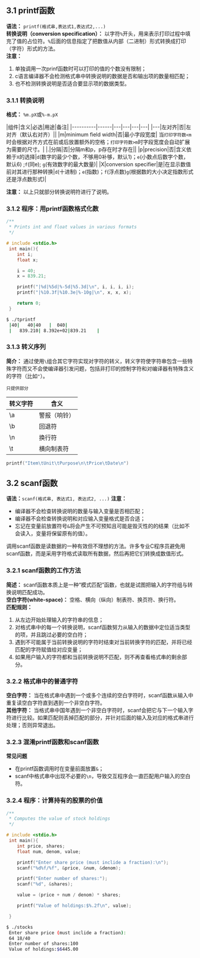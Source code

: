 ## 3.1	printf函数

**语法：** `printf(格式串,表达式1,表达式2,...)`  
**转换说明（conversion specification）：** 以字符`%`开头，用来表示打印过程中填充了值的占位符。`%`后面的信息指定了把数值从内部（二进制）形式转换成打印（字符）形式的方法。  
**注意：**
1. 单独调用一次prinf函数时可以打印的值的个数没有限制；
2. c语言编译器不会检测格式串中转换说明的数据是否和输出项的数量相匹配；
3. 也不检测转换说明是否适合要显示项的数据类型。

### 3.1.1	转换说明

**格式：** `%m.pX`或`%-m.pX`

|组件|含义|必选|用途|备注|
|----------|------|---|---|---|---|
|---|左对齐|否|左对齐（默认右对齐）||
|m|minimum field width|否|最小字段宽度| 当`打印字符数<m`时会根据对齐方式在前或后放置额外的空格；`打印字符数>m`时字段宽度会自动扩展为需要的尺寸。|
|.|分隔|否|分隔m和p，p存在时才存在||
|p|precision|否|含义依赖于`X`的选择|`d`(数字的最少个数，不够用0补够，默认1)；`e`(小数点后数字个数，默认6) ;`f`(同e); `g`(有效数字的最大数量)|
|X|conversion specifier|是|在显示数值前对其进行那种转换|`d`(十进制)；`e`(指数)；`f`(浮点数)`g`(根据数的大小决定指数形式还是浮点数形式)|

**注意：** 以上只就部分转换说明符进行了说明。

### 3.1.2	程序：用printf函数格式化数

```c
/**
 * Prints int and float values in various formats
 */

# include <stdio.h>
 int main(){
 	int i;
 	float x;

 	i = 40;
 	x = 839.21;

 	printf("|%d|%5d|%-5d|%5.3d|\n", i, i, i, i);
 	printf("|%10.3f|%10.3e|%-10g|\n", x, x, x);

 	return 0;
 }
```

```bash
$ ./tprintf
 |40|   40|40   |  040|
 |   839.210| 8.392e+02|839.21    |
```

### 3.1.3	转义序列

**简介：** 通过使用`\`组合其它字符实现对字符的转义，转义字符使字符串包含一些特殊字符而又不会使编译器引发问题，包括非打印的控制字符和对编译器有特殊含义的字符（比如`"`）。

`只提供部分`

|转义字符|含义|
|---|---|
|\a|警报（响铃）|
|\b|回退符|
|\n|换行符|
|\t|横向制表符|

```c
printf("Item\tUnit\tPurpose\n\tPrice\tDate\n")
```

## 3.2	scanf函数

**语法：**`scanf(格式串, 表达式1, 表达式2, ...)`
**注意：**

+ 编译器不会检查转换说明的数量与输入变量是否相匹配；
+ 编译器不会检查转换说明和对应输入变量格式是否合适；
+ 忘记在变量前放置符号`&`将会产生不可预知且可能是毁灭性的的结果（比如不会读入，变量将保留原有的值）。

调用scanf函数是读数据的一种有效但不理想的方法。许多专业C程序员避免用scanf函数，而是采用字符格式读取所有数据，然后再把它们转换成数值形式。

### 3.2.1	scanf函数的工作方法

**简述：** scanf函数本质上是一种“模式匹配”函数，也就是试图把输入的字符组与转换说明匹配成功。  
**空白字符(white-space)：** 空格、横向（纵向）制表符、换页符、换行符。  
**匹配规则：**
1. 从左边开始处理输入的字符串的信息；
2. 对格式串中的每一个转换说明，scanf函数努力从输入的数据中定位适当类型的项，并且跳过必要的空白符；
3. 遇到不可能属于当前转换说明的字符时结束对当前转换字符的匹配，并将已经匹配的字符赋值给对应变量；
4. 如果用户输入的字符都和当前转换说明不匹配，则不再查看格式串的剩余部分。

### 3.2.2	格式串中的普通字符

**空白字符：** 当在格式串中遇到一个或多个连续的空白字符时，scanf函数从输入中重复读空白字符直到遇到一个非空白字符。  
**其他字符：** 当格式串中国年遇到一个非空白字符时，scanf会把它与下一个输入字符进行比较。如果匹配则丢掉匹配的部分，并针对后面的输入及对应的格式串进行处理；否则异常退出。

### 3.2.3	混淆printf函数和scanf函数

**常见问题**

+ 在printf函数调用时在变量前面放置`&`；
+ scanf中格式串中出现不必要的`\n`，导致交互程序会一直匹配用户输入的空白符。

### 3.2.4	程序：计算持有的股票的价值

```c
/**
 * Computes the value of stock holdings
 */

# include <stdio.h>
 int main(){
 	int price, shares;
 	float num, denom, value;

 	printf("Enter share price (must inclide a fraction):\n");
 	scanf("%d%f/%f", &price, &num, &denom);

 	printf("Enter number of shares:");
 	scanf("%d", &shares);

 	value = (price + num / denom) * shares;

 	printf("Value of holdings:$%.2f\n", value);

 }
```

```bash
$ ./stocks
 Enter share price (must inclide a fraction):
 64 18/40
 Enter number of shares:100
 Value of holdings:$6445.00
```
